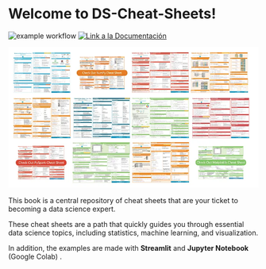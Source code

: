 # Welcome to DS-Cheat-Sheets!

![example workflow](https://github.com/fralfaro/DS-Cheat-Sheets/actions/workflows/documentation.yml/badge.svg)
<a href="https://fralfaro.github.io/DS-Cheat-Sheets/"><img alt="Link a la Documentación" src="https://img.shields.io/badge/docs-link-brightgreen"></a>

<img src="docs/images/cs.png"  >


This book is a central repository of cheat sheets 
that are your ticket to becoming a data science expert. 

These cheat sheets are a path that quickly guides you through
essential data science topics, including statistics, machine learning, 
and visualization.

In addition, the examples are made with **Streamlit** and **Jupyter Notebook** (Google Colab) .

